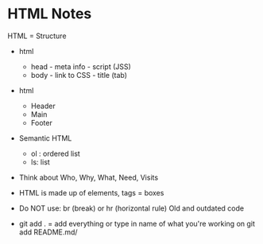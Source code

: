# HTML Notes

HTML = Structure

- html 
   * head        - meta info     - script (JSS)
   * body        - link to CSS   - title (tab)
- html
    * Header
    *  Main        
    * Footer          
- Semantic HTML
    - ol : ordered list
    - ls: list

- Think about Who, Why, What, Need, Visits
- HTML is made up of elements, tags = boxes

- Do NOT use: br (break) or hr (horizontal rule)  Old and outdated code
- git add . = add everything or type in name of what you're working on
git add README.md/

